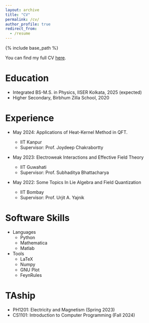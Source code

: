 ```yaml
---
layout: archive
title: "CV"
permalink: /cv/
author_profile: true
redirect_from:
  - /resume
---
```


{% include base_path %}

You can find my full CV [here](https://soumya-jit-datta.github.io/files/Soumyajit_Datta_CV.pdf).

Education
======
* Integrated BS-M.S. in Physics, IISER Kolkata, 2025 (expected)
* Higher Secondary, Birbhum Zilla School, 2020

Experience
======
* May 2024: Applications of Heat-Kernel Method in QFT.
  * IIT Kanpur
  * Supervisor: Prof. Joydeep Chakrabortty

* May 2023: Electroweak Interactions and Effective Field Theory
  * IIT Guwahati
  * Supervisor: Prof. Subhaditya Bhattacharya

* May 2022: Some Topics In Lie Algebra and Field Quantization
  * IIT Bombay
  * Supervisor: Prof. Urjit A. Yajnik
  
Software Skills
===============
* Languages
  * Python
  * Mathematica
  * Matlab
* Tools
  * LaTeX
  * Numpy
  * GNU Plot
  * FeynRules

TAship
======
  * PH1201: Electricity and Magnetism (Spring 2023)
  * CS1101: Introduction to Computer Programming (Fall 2024)

<!---
Talks
======
  <ul>{% for post in site.talks reversed %}
    {% include archive-single-talk-cv.html  %}
  {% endfor %}</ul>
  
Teaching
======
  <ul>{% for post in site.teaching reversed %}
    {% include archive-single-cv.html %}
  {% endfor %}</ul>
  
Service and leadership
======
* Currently signed in to 43 different slack teams
-->

